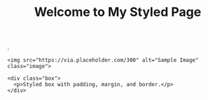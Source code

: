 <!DOCTYPE html>
<html lang="en">
<head>
  <meta charset="UTF-8">
  <meta name="viewport" content="width=device-width, initial-scale=1.0">
  <title>Styled Page</title>
  <link rel="stylesheet" href="style.css"> <!-- Linking external CSS -->
</head>
<body>

  <header class="header">
    <h1>Welcome to My Styled Page</h1>
  </header>

  <section class="content">
    <p id="description">.</p>
    <p class="highlight"></p>
    
    <img src="https://via.placeholder.com/300" alt="Sample Image" class="image">

    <div class="box">
      <p>Styled box with padding, margin, and border.</p>
    </div>
  </section>

</body>
</html>
